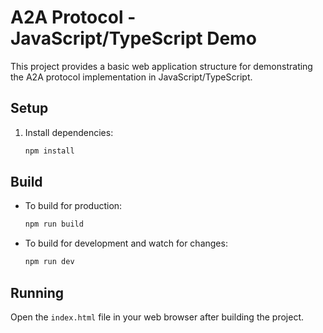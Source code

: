 # A2A Protocol - JavaScript/TypeScript Demo

This project provides a basic web application structure for demonstrating the A2A protocol implementation in JavaScript/TypeScript.

## Setup

1. Install dependencies:
   ```bash
   npm install
   ```

## Build

* To build for production:
  ```bash
  npm run build
  ```
* To build for development and watch for changes:
  ```bash
  npm run dev
  ```

## Running

Open the `index.html` file in your web browser after building the project.
